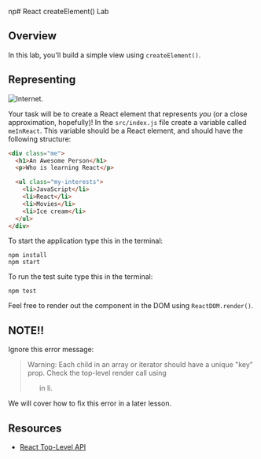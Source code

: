 np# React createElement() Lab

## Overview

In this lab, you'll build a simple view using `createElement()`.

## Representing
![Internet.](https://media.giphy.com/media/l41YlCTJyClA4HFba/giphy.gif)

Your task will be to create a React element that represents _you_ (or a close approximation, hopefully)! In the `src/index.js` file create a variable called `meInReact`. This variable should be a React element, and should have the following structure:

```html
<div class="me">
  <h1>An Awesome Person</h1>
  <p>Who is learning React</p>

  <ul class="my-interests">
    <li>JavaScript</li>
    <li>React</li>
    <li>Movies</li>
    <li>Ice cream</li>
  </ul>
</div>
```

To start the application type this in the terminal:

```
npm install
npm start
```

To run the test suite type this in the terminal:

```
npm test
```

Feel free to render out the component in the DOM using `ReactDOM.render()`.

## NOTE!!

Ignore this error message:

> Warning: Each child in an array or iterator should have a unique "key" prop. Check the top-level render call using <ul> in li.

We will cover how to fix this error in a later lesson.

## Resources
- [React Top-Level API](https://facebook.github.io/react/docs/top-level-api.html)

